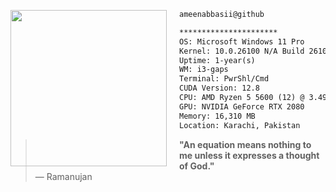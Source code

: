 <p align="left">
  <img src="https://i.imgur.com/03ehjMN.png" width="250" align="left" style="margin-right: 20px;">
</p>


```md
ameenabbasii@github
```
```md
**********************
OS: Microsoft Windows 11 Pro
Kernel: 10.0.26100 N/A Build 26100
Uptime: 1-year(s)
WM: i3-gaps
Terminal: PwrShl/Cmd
CUDA Version: 12.8
CPU: AMD Ryzen 5 5600 (12) @ 3.493GHz
GPU: NVIDIA GeForce RTX 2080
Memory: 16,310 MB
Location: Karachi, Pakistan
```
  > **"An equation means nothing to me unless it expresses a thought of God."**  
  > — Ramanujan

